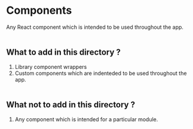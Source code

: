 # Components

Any React component which is intended to be used throughout the app.
<br /><br />

## What to add in this directory ?

1. Library component wrappers
2. Custom components which are indenteded to be used throughout the app.
   <br /><br />

## What not to add in this directory ?

1. Any component which is intended for a particular module.
   <br /><br />